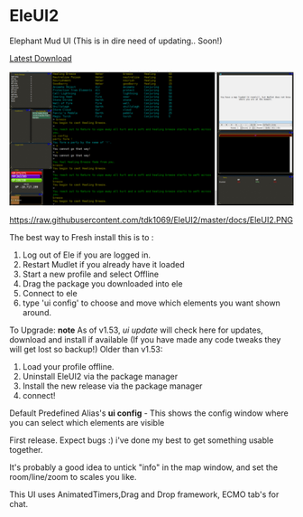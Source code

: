 # EleUI2
Elephant Mud UI (This is in dire need of updating.. Soon!)

[Latest Download](https://github.com/tdk1069/EleUI2/releases/latest/download/EleUI2.mpackage)

![Installing](https://raw.githubusercontent.com/tdk1069/EleUI2/master/docs/EleUI2.PNG)

https://raw.githubusercontent.com/tdk1069/EleUI2/master/docs/EleUI2.PNG

The best way to Fresh install this is to : 
1. Log out of Ele if you are logged in.
2. Restart Mudlet if you already have it loaded
3. Start a new profile and select Offline
4. Drag the package you downloaded into ele 
5. Connect to ele
6. type 'ui config' to choose and move which elements you want shown around.

To Upgrade:
**note** As of v1.53, *ui update* will check here for updates, download and install if available (If you have made any code tweaks they will get lost so backup!) 
Older than v1.53:
1. Load your profile offline.
2. Uninstall EleUI2 via the package manager
3. Install the new release via the package manager
4. connect!

Default Predefined Alias's 
**ui config** - This shows the config window where you can select which elements are visible

First release. Expect bugs :) i've done my best to get something usable together.

It's probably a good idea to untick "info" in the map window, and set the room/line/zoom to scales you like.

This UI uses AnimatedTimers,Drag and Drop framework, ECMO tab's for chat.
